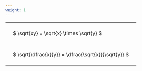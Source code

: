 ```yaml
---
weight: 1
---
```


<style type="text/css">
#T_8d166 th.col_heading {
  text-align: left;
  font-size: 1em;
}
#T_8d166 td {
  text-align: left;
  font-size: 1em;
  padding: 1.5em;
}
</style>
<table id="T_8d166">
  <thead>
  </thead>
  <tbody>
    <tr>
      <td id="T_8d166_row0_col0" class="data row0 col0" >$ \sqrt{xy} = \sqrt{x} \times \sqrt{y} $</td>
    </tr>
    <tr>
      <td id="T_8d166_row1_col0" class="data row1 col0" >$ \sqrt{\dfrac{x}{y}} = \dfrac{\sqrt{x}}{\sqrt{y}} $</td>
    </tr>
  </tbody>
</table>
